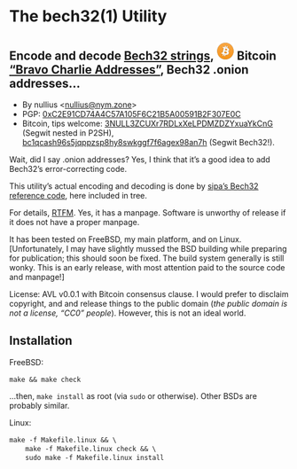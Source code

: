 # The bech32(1) Utility

## Encode and decode [Bech32 strings](https://github.com/bitcoin/bips/blob/master/bip-0173.mediawiki), ![₿](img/bitcoin_32px.png) Bitcoin [“Bravo Charlie Addresses”](https://lists.linuxfoundation.org/pipermail/bitcoin-dev/2017-December/015477.html), Bech32 .onion addresses...

- By nullius <[nullius@nym.zone](mailto:nullius@nym.zone)>
- PGP: [0xC2E91CD74A4C57A105F6C21B5A00591B2F307E0C](https://sks-keyservers.net/pks/lookup?op=get&search=0xC2E91CD74A4C57A105F6C21B5A00591B2F307E0C)
- Bitcoin, tips welcome: [3NULL3ZCUXr7RDLxXeLPDMZDZYxuaYkCnG](bitcoin:3NULL3ZCUXr7RDLxXeLPDMZDZYxuaYkCnG) (Segwit nested in P2SH), [bc1qcash96s5jqppzsp8hy8swkggf7f6agex98an7h](bitcoin:bc1qcash96s5jqppzsp8hy8swkggf7f6agex98an7h) (Segwit Bech32!).

Wait, did I say .onion addresses?  Yes, I think that it’s a good idea to add Bech32’s error-correcting code.

This utility’s actual encoding and decoding is done by [sipa’s Bech32 reference code](https://github.com/sipa/bech32/tree/master/ref/c), here included in tree.

For details, [RTFM](./bech32.1.md).  Yes, it has a manpage.  Software is unworthy of release if it does not have a proper manpage.

It has been tested on FreeBSD, my main platform, and on Linux.  [Unfortunately, I may have slightly mussed the BSD building while preparing for publication; this should soon be fixed.  The build system generally is still wonky.  This is an early release, with most attention paid to the source code and manpage!]

License: AVL v0.0.1 with Bitcoin consensus clause.  I would prefer to disclaim copyright, and and release things to the public domain (*the public domain is not a license, “CC0” people*).  However, this is not an ideal world.

## Installation

FreeBSD:

```
make && make check
```

...then, `make install` as root (via `sudo` or otherwise).  Other BSDs are probably similar.

Linux:

```
make -f Makefile.linux && \
	make -f Makefile.linux check && \
	sudo make -f Makefile.linux install
```
